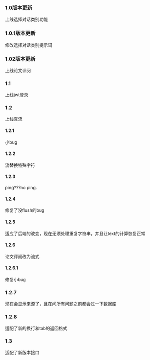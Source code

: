 ### 1.0版本更新
上线选择对话类别功能
### 1.0.1版本更新
修改选择对话类别提示词
### 1.02版本更新
上线论文评阅
### 1.1
上线jwt登录
### 1.2
上线真流
#### 1.2.1
小bug
#### 1.2.2
流替换特殊字符
#### 1.2.3
ping???no ping.
#### 1.2.4
修复了没flush的bug
#### 1.2.5
适应了后端的改变，现在无须处理重复字符串，并且让text的计算恢复正常
#### 1.2.6
论文评阅改为流式
#### 1.2.6.1
修复小bug
### 1.2.7
现在会显示来源了，且在问所有问题之前都会过一下数据库
### 1.2.8
适配了新的换行和tab的返回格式
### 1.3
适配了新版本接口
